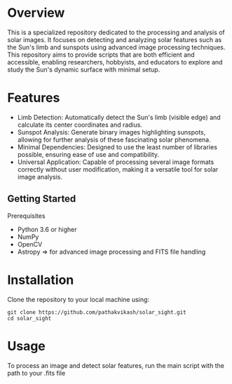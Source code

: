 # Overview
This is a specialized repository dedicated to the processing and analysis of solar images. It focuses on detecting and analyzing solar features such as the Sun's limb and sunspots using advanced image processing techniques. This repository aims to provide scripts that are both efficient and accessible, enabling researchers, hobbyists, and educators to explore and study the Sun's dynamic surface with minimal setup.

# Features
- Limb Detection: Automatically detect the Sun's limb (visible edge) and calculate its center coordinates and radius.
- Sunspot Analysis: Generate binary images highlighting sunspots, allowing for further analysis of these fascinating solar phenomena.
- Minimal Dependencies: Designed to use the least number of libraries possible, ensuring ease of use and compatibility.
- Universal Application: Capable of processing several image formats correctly without user modification, making it a versatile tool for solar image analysis.

## Getting Started
Prerequisites
- Python 3.6 or higher
- NumPy
- OpenCV 
- Astropy => for advanced image processing and FITS file handling

# Installation
Clone the repository to your local machine using:
```
git clone https://github.com/pathakvikash/solar_sight.git
cd solar_sight
```
# Usage
To process an image and detect solar features, run the main script with the path to your .fits file
